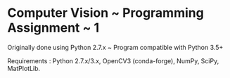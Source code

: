 # Computer Vision ~ Programming Assignment ~ 1

Originally done using Python 2.7.x ~ Program compatible with Python 3.5+

Requirements : Python 2.7.x/3.x, OpenCV3 (conda-forge), NumPy, SciPy, MatPlotLib.
